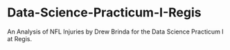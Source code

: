 # Data-Science-Practicum-I-Regis
An Analysis of NFL Injuries by Drew Brinda for the Data Science Practicum I at Regis. 
